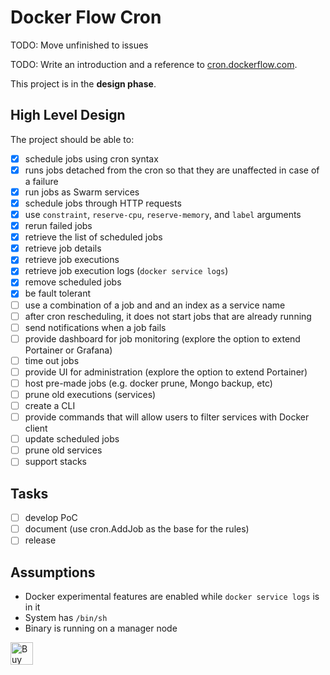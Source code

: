 # Docker Flow Cron

TODO: Move unfinished to issues

TODO: Write an introduction and a reference to [cron.dockerflow.com](cron.dockerflow.com).

This project is in the **design phase**.

## High Level Design

The project should be able to:

- [X] schedule jobs using cron syntax
- [X] runs jobs detached from the cron so that they are unaffected in case of a failure
- [X] run jobs as Swarm services
- [X] schedule jobs through HTTP requests
- [X] use `constraint`, `reserve-cpu`, `reserve-memory`, and `label` arguments
- [X] rerun failed jobs
- [X] retrieve the list of scheduled jobs
- [X] retrieve job details
- [X] retrieve job executions
- [X] retrieve job execution logs (`docker service logs`)
- [X] remove scheduled jobs
- [X] be fault tolerant
- [ ] use a combination of a job and and an index as a service name
- [ ] after cron rescheduling, it does not start jobs that are already running
- [ ] send notifications when a job fails
- [ ] provide dashboard for job monitoring (explore the option to extend Portainer or Grafana)
- [ ] time out jobs
- [ ] provide UI for administration (explore the option to extend Portainer)
- [ ] host pre-made jobs (e.g. docker prune, Mongo backup, etc)
- [ ] prune old executions (services)
- [ ] create a CLI
- [ ] provide commands that will allow users to filter services with Docker client
- [ ] update scheduled jobs
- [ ] prune old services
- [ ] support stacks

## Tasks

- [ ] develop PoC
- [ ] document (use cron.AddJob as the base for the rules)
- [ ] release

## Assumptions

* Docker experimental features are enabled while `docker service logs` is in it
* System has `/bin/sh`
* Binary is running on a manager node

<a href='https://ko-fi.com/A655LRB' target='_blank'><img height='36' style='border:0px;height:36px;' src='https://az743702.vo.msecnd.net/cdn/kofi2.png?v=0' border='0' alt='Buy Me a Coffee at ko-fi.com' /></a>
